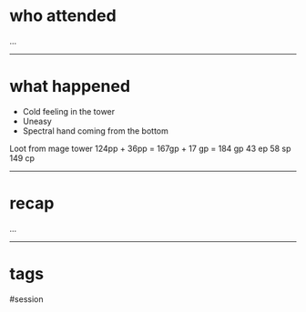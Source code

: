 # who attended

...

---
# what happened

- Cold feeling in the tower
- Uneasy
- Spectral hand coming from the bottom

Loot from mage tower
124pp + 36pp =
167gp + 17 gp = 184 gp
43 ep
58 sp
149 cp

---
# recap

...

---
# tags

#session